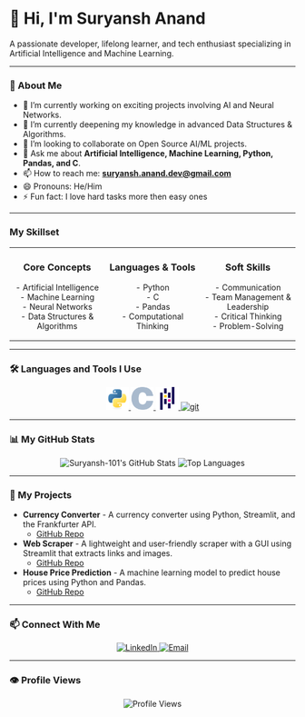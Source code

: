 # 👋 Hi, I'm Suryansh Anand
A passionate developer, lifelong learner, and tech enthusiast specializing in Artificial Intelligence and Machine Learning.

---

### 🚀 About Me
-   🔭 I’m currently working on exciting projects involving AI and Neural Networks.
-   🌱 I’m currently deepening my knowledge in advanced Data Structures & Algorithms.
-   👯 I’m looking to collaborate on Open Source AI/ML projects.
-   💬 Ask me about **Artificial Intelligence, Machine Learning, Python, Pandas, and C**.
-   📫 How to reach me: **suryansh.anand.dev@gmail.com**
-   😄 Pronouns: He/Him
-   ⚡ Fun fact: I love hard tasks more then easy ones

---

### My Skillset

<table>
  <tr>
    <td valign="top" width="33%">
      <div align="center">
        <h3>Core Concepts</h3>
        <p>
          - Artificial Intelligence<br>
          - Machine Learning<br>
          - Neural Networks<br>
          - Data Structures & Algorithms
        </p>
      </div>
    </td>
    <td valign="top" width="33%">
      <div align="center">
        <h3>Languages & Tools</h3>
        <p>
          - Python<br>
          - C<br>
          - Pandas<br>
          - Computational Thinking
        </p>
      </div>
    </td>
    <td valign="top" width="33%">
      <div align="center">
        <h3>Soft Skills</h3>
        <p>
          - Communication<br>
          - Team Management & Leadership<br>
          - Critical Thinking<br>
          - Problem-Solving
        </p>
      </div>
    </td>
  </tr>
</table>

---

### 🛠️ Languages and Tools I Use
<p align="center">
  <a href="https://www.python.org" target="_blank" rel="noreferrer">
    <img src="https://raw.githubusercontent.com/devicons/devicon/master/icons/python/python-original.svg" alt="python" width="40" height="40"/>
  </a>
  <a href="https://www.cprogramming.com/" target="_blank" rel="noreferrer">
    <img src="https://raw.githubusercontent.com/devicons/devicon/master/icons/c/c-original.svg" alt="c" width="40" height="40"/>
  </a>
  <a href="https://pandas.pydata.org/" target="_blank" rel="noreferrer">
    <img src="https://raw.githubusercontent.com/devicons/devicon/master/icons/pandas/pandas-original.svg" alt="pandas" width="40" height="40"/>
  </a>
  <a href="https://git-scm.com/" target="_blank" rel="noreferrer">
    <img src="https://www.vectorlogo.zone/logos/git-scm/git-scm-icon.svg" alt="git" width="40" height="40"/>
  </a>
</p>

---

### 📊 My GitHub Stats
<p align="center">
  <img src="https://github-readme-stats.vercel.app/api?username=Suryansh-101&show_icons=true&theme=tokyonight&hide_border=true&count_private=true" alt="Suryansh-101's GitHub Stats" />
  <img src="https://github-readme-stats.vercel.app/api/top-langs/?username=Suryansh-101&layout=compact&theme=tokyonight&hide_border=true" alt="Top Languages" />
</p>

---

### 🎯 My Projects

* **Currency Converter** - A currency converter using Python, Streamlit, and the Frankfurter API.
    * [GitHub Repo](https://github.com/Suryansh-101/repository-name)
* **Web Scraper** - A lightweight and user-friendly scraper with a GUI using Streamlit that extracts links and images.
    * [GitHub Repo](https://github.com/Suryansh-101/repository-name)
* **House Price Prediction** - A machine learning model to predict house prices using Python and Pandas.
    * [GitHub Repo](https://github.com/Suryansh-101/repository-name)

---

### 📫 Connect With Me
<p align="center">
  <a href="https://www.linkedin.com/in/suryansh-anand" target="_blank">
    <img src="https://img.shields.io/badge/LinkedIn-0077B5?style=for-the-badge&logo=linkedin&logoColor=white" alt="LinkedIn">
  </a>
  <a href="mailto:suryansh.anand.dev@gmail.com" target="_blank">
    <img src="https://img.shields.io/badge/Email-D14836?style=for-the-badge&logo=gmail&logoColor=white" alt="Email">
  </a>
</p>

---

### 👁️ Profile Views
<p align="center">
  <img src="https://komarev.com/ghpvc/?username=Suryansh-101&label=Profile%20Views&color=blueviolet&style=flat-square" alt="Profile Views">
</p>
